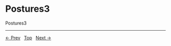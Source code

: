 # Postures3

Postures3


---
[← Prev](/pages/page-051.md) &nbsp; [Top](/index.md) &nbsp; [Next →](/pages/page-053.md)
